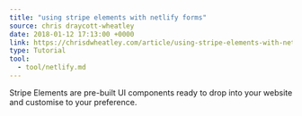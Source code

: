 ```yaml
---
title: "using stripe elements with netlify forms"
source: chris draycott-wheatley
date: 2018-01-12 17:13:00 +0000
link: https://chrisdwheatley.com/article/using-stripe-elements-with-netlify-forms
type: Tutorial
tool:
  - tool/netlify.md
---
```

Stripe Elements are pre-built UI components ready to drop into your website and customise to your preference. 




